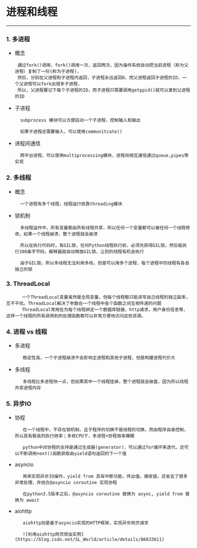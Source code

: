 # 进程和线程
___

### 1. 多进程

   * 概念

          通过fork()调用，fork()调用一次，返回两次，因为操作系统自动把当前进程（称为父进程）复制了一份(称为子进程)，
          然后，分别在父进程和子进程内返回，子进程永远返回0，而父进程返回子进程的ID，一个父进程可以fork出很多子进程，
          所以，父进程要记下每个子进程的ID，而子进程只需要调用getppid()就可以拿到父进程的ID
  
  * 子进程
  
          subprocess 模块可以方便启动一个子进程，控制输入和输出
          
          如果子进程还需要输入，可以使用communitcate()
          
  * 进程间通信
  
          跨平台进程，可以使用multiprocessing模块，进程间相互通信通过queue,pipes等实现
          
### 2. 多线程
  
  * 概念
   
          一个进程有多个线程，线程运行依靠threading模块
          
  * 锁机制
  
          多线程运作中，所有变量都由所有线程共享，所以任何一个变量都可以被任何一个线程修改，如果一个线程崩溃，整个进程就会崩溃
          
          所以在执行代码时，有GIL锁，任何Python线程执行前，必须先获得GIL锁，然后每执行100条字节码，解释器就自动释放GIL锁，让别的线程有机会执行
          
          由于GIL锁，所以多线程无法利用多核，但是可以用多个进程，每个进程中的线程有各自独立的锁
          
### 3. ThreadLocal

          一个ThreadLocal变量虽然是全局变量，但每个线程都只能读写自己线程的独立副本，互不干扰。ThreadLocal解决了参数在一个线程中各个函数之间互相传递的问题
          ThreadLocal常用在为每个线程绑定一个数据库链接，http请求，用户身份信息等，这样一个线程的所有调用到的处理函数都可以非常方便地访问这些资源。
          
### 4. 进程 vs 线程

  * 多进程
       
           稳定性高，一个子进程崩溃不会影响主进程和其他子进程，但是构建进程代价大
  
  * 多线程
  
           多线程比多进程快一点，但如果其中一个线程挂掉，整个进程就会崩盘，因为所以线程共享进程内存
           
### 5. 异步IO

  * 协程
    
           在一个线程中，不存在锁机制，且子程序的切换不是线程的切换，而由程序自身控制，所以具有极高的执行效率；多核CPU下，多进程+协程效率爆棚
           
           python中对协程的支持是通过生成器(generator)，可以通过for循环来迭代，还可以不断调用next()函数获取由yield语句返回的下一个值
           
  * asyncio
  
           用来实现异步IO操作，yield from 具有中断功能，传出值，接收值，还省去了很多异常处理，并结合@asyncio coroutine 实现协程
           
           在python3.5版本之后，@asyncio coroutine 替换为 async, yield from 替换为 await
           
  * aiohttp
  
           aiohttp则是基于asyncio实现的HTTP框架，实现异步网页请求
           
           ![利用aiohttp网页爬虫实例](https://blog.csdn.net/SL_World/article/details/86633611)
          
        
